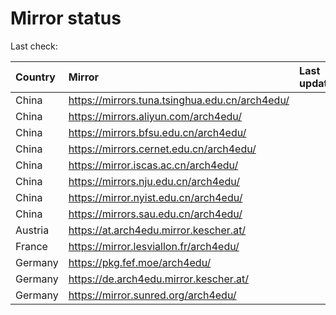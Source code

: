 <script src="./time.js"></script>
# Mirror status
Last check: <script type="text/javascript">localize(1719263915.6836195);</script>

|Country|Mirror|Last update|
|:------|:-----|:----------|
|China|https://mirrors.tuna.tsinghua.edu.cn/arch4edu/|<script type="text/javascript">localize(1719211083);</script>|
|China|https://mirrors.aliyun.com/arch4edu/|<script type="text/javascript">localize(1719211083);</script>|
|China|https://mirrors.bfsu.edu.cn/arch4edu/|<script type="text/javascript">localize(1719211083);</script>|
|China|https://mirrors.cernet.edu.cn/arch4edu/|<script type="text/javascript">localize(1719211083);</script>|
|China|https://mirror.iscas.ac.cn/arch4edu/|<script type="text/javascript">localize(1719211083);</script>|
|China|https://mirrors.nju.edu.cn/arch4edu/|<script type="text/javascript">localize(1719167449);</script>|
|China|https://mirror.nyist.edu.cn/arch4edu/|<script type="text/javascript">localize(1719211083);</script>|
|China|https://mirrors.sau.edu.cn/arch4edu/|<script type="text/javascript">localize(1719211083);</script>|
|Austria|https://at.arch4edu.mirror.kescher.at/|<script type="text/javascript">localize(1719211083);</script>|
|France|https://mirror.lesviallon.fr/arch4edu/|<script type="text/javascript">localize(1719211083);</script>|
|Germany|https://pkg.fef.moe/arch4edu/|<script type="text/javascript">localize(1719211083);</script>|
|Germany|https://de.arch4edu.mirror.kescher.at/|<script type="text/javascript">localize(1719211083);</script>|
|Germany|https://mirror.sunred.org/arch4edu/|<script type="text/javascript">localize(1719211083);</script>|

<script src="./tablefilter/tablefilter.js"></script>
<script src="./table.js"></script>